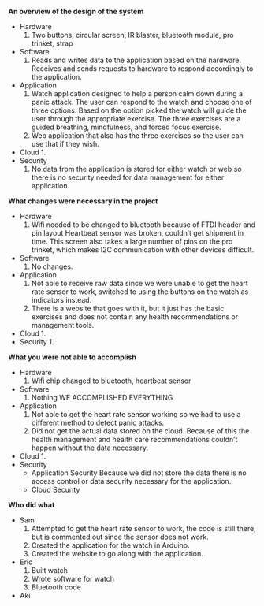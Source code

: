 **An overview of the design of the system**
* Hardware
  1. Two buttons, circular screen, IR blaster, bluetooth module, pro trinket, strap
* Software
  1. Reads and writes data to the application based on the hardware. Receives and sends requests to hardware to respond accordingly to the application.
* Application
  1. Watch application designed to help a person calm down during a panic attack. The user can respond to the watch and choose one of three options. Based on the option picked the watch will guide the user through the appropriate exercise. The three exercises are a guided breathing, mindfulness, and forced focus exercise.
   2. Web application that also has the three exercises so the user can use that if they wish.
* Cloud
  1.
* Security
  1. No data from the application is stored for either watch or web so there is no security needed for data management for either application.


**What changes were necessary in the project**
* Hardware
  1. Wifi needed to be changed to bluetooth because of FTDI header and pin layout
Heartbeat sensor was broken, couldn’t get shipment in time. This screen also takes a large number of pins on the pro trinket, which makes I2C communication with other devices difficult.
* Software
  1. No changes.
* Application
  1. Not able to receive raw data since we were unable to get the heart rate sensor to work, switched to using the buttons on the watch as indicators instead.
  2. There is a website that goes with it, but it just has the basic exercises and does not contain any health recommendations or management tools.
* Cloud
  1.
* Security
  1.

**What you were not able to accomplish**
* Hardware
  1. Wifi chip changed to bluetooth, heartbeat sensor
* Software
  1. Nothing WE ACCOMPLISHED EVERYTHING
* Application
  1. Not able to get the heart rate sensor working so we had to use a different method to detect panic attacks.
  2. Did not get the actual data stored on the cloud. Because of this the health management and health care recommendations couldn’t happen without the data necessary.
* Cloud
  1.
* Security
  * Application Security
Because we did not store the data there is no access control or data security necessary for the application.
  * Cloud Security



**Who did what**
* Sam
  1. Attempted to get the heart rate sensor to work, the code is still there, but is commented out since the sensor does not work.
  2. Created the application for the watch in Arduino.
  3. Created the website to go along with the application.
* Eric
  1. Built watch
  2. Wrote software for watch
  3. Bluetooth code
* Aki
